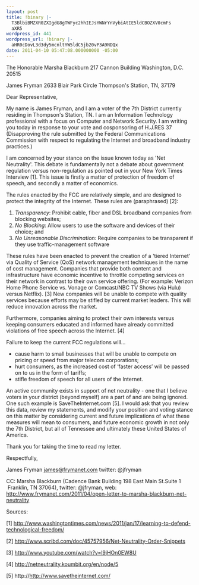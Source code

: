 ```yaml
---
layout: post
title: !binary |-
  T3BlbiBMZXR0ZXIgdG8gTWFyc2hhIEJsYWNrYnVybiAtIE5ldCBOZXV0cmFs
  aXR5
wordpress_id: 441
wordpress_url: !binary |-
  aHR0cDovL3d3dy5mcnltYW5ldC5jb20vP3A9NDQx
date: 2011-04-10 05:47:08.000000000 -05:00
---
```

The Honorable Marsha Blackburn
217 Cannon Building
Washington, D.C. 20515

James Fryman
2633 Blair Park Circle
Thompson's Station, TN, 37179

Dear Representative,

My name is James Fryman, and I am a voter of the 7th District currently residing in Thompson's Station, TN. I am an Information Technology professional with a focus on Computer and Network Security. I am writing you today in response to your vote and cosponsoring of H.J.RES 37 (Disapproving the rule submitted by the Federal Communications Commission with respect to regulating the Internet and broadband industry practices.)

I am concerned by your stance on the issue known today as 'Net Neutrality'. This debate is fundamentally not a debate about government regulation versus non-regulation as pointed out in your New York Times Interview [1]. This issue is firstly a matter of protection of freedom of speech, and secondly a matter of economics.

The rules enacted by the FCC are relatively simple, and are designed to protect the integrity of the Internet. These rules are (paraphrased) [2]:
<ol>
	<li><em>Transparency</em>:      Prohibit cable, fiber and DSL broadband companies from blocking websites;</li>
	<li><em>No Blocking</em>: Allow      users to use the software and devices of their choice; and</li>
	<li><em>No Unreasonable Discrimination: </em>Require      companies to be transparent if they use traffic-management software</li>
</ol>
These rules have been enacted to prevent the creation of a 'tiered Internet' via Quality of Service (QoS) network management techniques in the name of cost management. Companies that provide both content and infrastructure have economic incentive to throttle competing services on their network in contrast to their own service offering. (For example: Verizon Home Phone Service vs. Vonage or Comcast/NBC TV Shows (via Hulu) versus Netflix). [3] New companies will be unable to compete with quality services because efforts may be stifled by current market leaders. This will reduce innovation across the market.

Furthermore, companies aiming to protect their own interests versus keeping consumers educated and informed have already committed violations of free speech across the Internet. [4]

Failure to keep the current FCC regulations will...
<ul>
	<li>cause harm to small businesses that will be      unable to compete on pricing or speed from major telecom      corporations;</li>
	<li>hurt consumers, as the increased cost of      ‘faster access’ will be passed on to us in the form of tariffs;</li>
	<li>stifle freedom of speech for all users of      the Internet.</li>
</ul>
An active community exists in support of net neutrality - one that I believe voters in your district (beyond myself) are a part of and are being ignored. One such example is SaveTheInternet.com [5]. I would ask that you review this data, review my statements, and modify your position and voting stance on this matter by considering current and future implications of what these measures will mean to consumers, and future economic growth in not only the 7th District, but all of Tennessee and ultimately these United States of America.

Thank you for taking the time to read my letter.

Respectfully,

James Fryman
james@frymanet.com
twitter: @jfryman

CC: Marsha Blackburn (Cadence Bank Building 198 East Main St.Suite 1  Franklin, TN 37064), twitter: @jfryman, web: http://www.frymanet.com/2011/04/open-letter-to-marsha-blackburn-net-neutrality

Sources:

[1] http://www.washingtontimes.com/news/2011/jan/17/learning-to-defend-technological-freedom/

[2] http://www.scribd.com/doc/45757956/Net-Neutrality-Order-Snippets

[3] http://www.youtube.com/watch?v=l9jHOn0EW8U

[4] http://netneutrality.koumbit.org/en/node/5

[5] http://http://www.savetheinternet.com/
